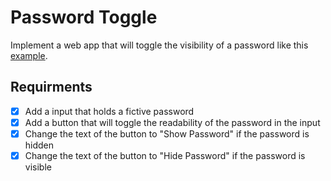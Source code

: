 # Password Toggle

Implement a web app that will toggle the visibility of a password like this [example](https://coding-katas.netlify.app/password-toggle/).

## Requirments

- [x] Add a input that holds a fictive password
- [x] Add a button that will toggle the readability of the password in the input
- [x] Change the text of the button to "Show Password" if the password is hidden
- [x] Change the text of the button to "Hide Password" if the password is visible
